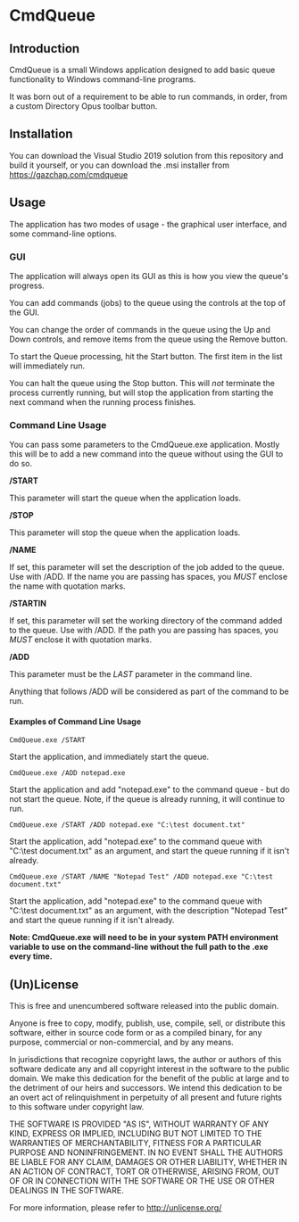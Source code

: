 # CmdQueue
## Introduction
CmdQueue is a small Windows application designed to add basic queue functionality to Windows command-line programs.

It was born out of a requirement to be able to run commands, in order, from a custom Directory Opus toolbar button.

## Installation
You can download the Visual Studio 2019 solution from this repository and build it yourself, or you can download the .msi installer from https://gazchap.com/cmdqueue

## Usage
The application has two modes of usage - the graphical user interface, and some command-line options.

### GUI
The application will always open its GUI as this is how you view the queue's progress.

You can add commands (jobs) to the queue using the controls at the top of the GUI.

You can change the order of commands in the queue using the Up and Down controls, and remove items from the queue using the Remove button.

To start the Queue processing, hit the Start button. The first item in the list will immediately run.

You can halt the queue using the Stop button. This will *not* terminate the process currently running, but will stop the application from starting the next command when the running process finishes.

### Command Line Usage
You can pass some parameters to the CmdQueue.exe application. Mostly this will be to add a new command into the queue without using the GUI to do so.

**/START**

This parameter will start the queue when the application loads.

**/STOP**

This parameter will stop the queue when the application loads.

**/NAME <name>**

If set, this parameter will set the description of the job added to the queue. Use with /ADD. If the name you are passing has spaces, you *MUST* enclose the name with quotation marks.

**/STARTIN <path>**

If set, this parameter will set the working directory of the command added to the queue. Use with /ADD. If the path you are passing has spaces, you *MUST* enclose it with quotation marks.

**/ADD <command>**

This parameter must be the *LAST* parameter in the command line.

Anything that follows /ADD will be considered as part of the command to be run.

#### Examples of Command Line Usage

`CmdQueue.exe /START`

Start the application, and immediately start the queue.

`CmdQueue.exe /ADD notepad.exe`

Start the application and add "notepad.exe" to the command queue - but do not start the queue. Note, if the queue is already running, it will continue to run.

`CmdQueue.exe /START /ADD notepad.exe "C:\test document.txt"`

Start the application, add "notepad.exe" to the command queue with "C:\test document.txt" as an argument, and start the queue running if it isn't already.

`CmdQueue.exe /START /NAME "Notepad Test" /ADD notepad.exe "C:\test document.txt"`

Start the application, add "notepad.exe" to the command queue with "C:\test document.txt" as an argument, with the description "Notepad Test" and start the queue running if it isn't already.

**Note: CmdQueue.exe will need to be in your system PATH environment variable to use on the command-line without the full path to the .exe every time.**

## (Un)License

This is free and unencumbered software released into the public domain.

Anyone is free to copy, modify, publish, use, compile, sell, or distribute this software, either in source code form or as a compiled binary, for any purpose, commercial or non-commercial, and by any means.

In jurisdictions that recognize copyright laws, the author or authors of this software dedicate any and all copyright interest in the software to the public domain. We make this dedication for the benefit of the public at large and to the detriment of our heirs and successors. We intend this dedication to be an overt act of relinquishment in perpetuity of all present and future rights to this software under copyright law.

THE SOFTWARE IS PROVIDED "AS IS", WITHOUT WARRANTY OF ANY KIND, EXPRESS OR IMPLIED, INCLUDING BUT NOT LIMITED TO THE WARRANTIES OF MERCHANTABILITY, FITNESS FOR A PARTICULAR PURPOSE AND NONINFRINGEMENT. IN NO EVENT SHALL THE AUTHORS BE LIABLE FOR ANY CLAIM, DAMAGES OR OTHER LIABILITY, WHETHER IN AN ACTION OF CONTRACT, TORT OR OTHERWISE, ARISING FROM, OUT OF OR IN CONNECTION WITH THE SOFTWARE OR THE USE OR OTHER DEALINGS IN THE SOFTWARE.

For more information, please refer to <http://unlicense.org/>
